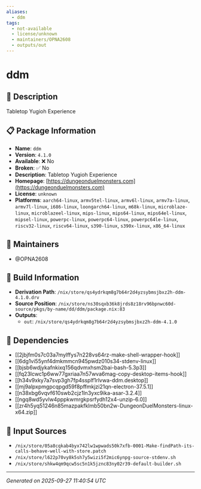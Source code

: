 ```yaml
---
aliases:
  - ddm
tags:
  - not-available
  - license/unknown
  - maintainers/OPNA2608
  - outputs/out
---
```


# ddm

## 📝 Description

Tabletop Yugioh Experience

## 📋 Package Information

- **Name**: `ddm`
- **Version**: `4.1.0`
- **Available**: ❌ No
- **Broken**: ✅ No
- **Description**: Tabletop Yugioh Experience
- **Homepage**: [https://dungeonduelmonsters.com](https://dungeonduelmonsters.com)
- **License**: `unknown`
- **Platforms**: `aarch64-linux`, `armv5tel-linux`, `armv6l-linux`, `armv7a-linux`, `armv7l-linux`, `i686-linux`, `loongarch64-linux`, `m68k-linux`, `microblaze-linux`, `microblazeel-linux`, `mips-linux`, `mips64-linux`, `mips64el-linux`, `mipsel-linux`, `powerpc-linux`, `powerpc64-linux`, `powerpc64le-linux`, `riscv32-linux`, `riscv64-linux`, `s390-linux`, `s390x-linux`, `x86_64-linux`
## 👥 Maintainers

- @OPNA2608


## 🔧 Build Information

- **Derivation Path**: `/nix/store/qs4ydrkqm8g7b64r2d4yzsybmsjbxz2h-ddm-4.1.0.drv`
- **Source Position**: `/nix/store/ns30sqxb36k8jrds8z18rv96bpnwc60d-source/pkgs/by-name/dd/ddm/package.nix:83`
- **Outputs**:
  - `out`:  `/nix/store/qs4ydrkqm8g7b64r2d4yzsybmsjbxz2h-ddm-4.1.0`

## 🔗 Dependencies

- [[2jbjfm0s7c03a7mylffys7n228vs64rz-make-shell-wrapper-hook]]
- [[6dg1vi55ynf4dmkmmcn945pwdz010s34-stdenv-linux]]
- [[bjsb6wdjykafnkixq156qdvmxhsm2bai-bash-5.3p3]]
- [[fq23lcwc1p6ww77gxriaa7n57wva6mag-copy-desktop-items-hook]]
- [[h34v9xky7a7svp3gh7fp4ssplf1rlvwa-ddm.desktop]]
- [[mj9alpxpmgpcqpgd59f8pffmkjzi21qn-electron-37.5.1]]
- [[n38xbg6vqvf610swb2cjz1ln3yxc9ika-asar-3.2.4]]
- [[ngq8wd5yvlw4pppkwmrgkpsrfydh12x4-unzip-6.0]]
- [[zr4h5yq51246n85mazpakfklmb50bn2w-DungeonDuelMonsters-linux-x64.zip]]

## 📁 Input Sources

- `/nix/store/05a8cqkab4byx742lw1wpwads50k7xfb-0001-Make-findPath-its-calls-behave-well-with-store.patch`
- `/nix/store/l622p70vy8k5sh7y5wizi5f2mic6ynpg-source-stdenv.sh`
- `/nix/store/shkw4qm9qcw5sc5n1k5jznc83ny02r39-default-builder.sh`

---
*Generated on 2025-09-27 11:40:54 UTC*
